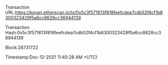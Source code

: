 Transaction URL:https://kovan.etherscan.io/tx/0x5c3f571613f818feefcdea7cdb52f4cf1b8300323429f5a6cc8628cc36944139

Transaction Hash:0x5c3f571613f818feefcdea7cdb52f4cf1b8300323429f5a6cc8628cc36944139

Block:28731722

Timestamp:Dec-12-2021 11:40:28 AM +UTC)

